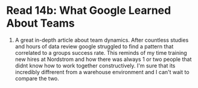 # Read 14b: What Google Learned About Teams

1. A great in-depth article about team dynamics. After countless studies and hours of data review 
   google struggled to find a pattern that correlated to a groups success rate. This reminds of my time 
   training new hires at Nordstrom and how there was always 1 or two people that didnt know how to work together
   constructively. I'm sure that its incredibly diffrerent from a warehouse environment and I can't wait to 
   compare the two. 
